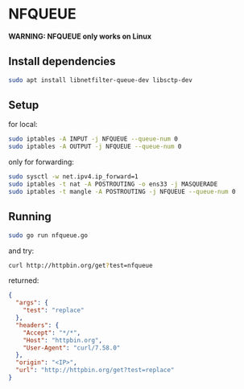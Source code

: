 # NFQUEUE

**WARNING: NFQUEUE only works on Linux**

## Install dependencies
```bash
sudo apt install libnetfilter-queue-dev libsctp-dev
```

## Setup

for local:
```bash
sudo iptables -A INPUT -j NFQUEUE --queue-num 0
sudo iptables -A OUTPUT -j NFQUEUE --queue-num 0
```

only for forwarding:
```bash
sudo sysctl -w net.ipv4.ip_forward=1
sudo iptables -t nat -A POSTROUTING -o ens33 -j MASQUERADE
sudo iptables -t mangle -A POSTROUTING -j NFQUEUE --queue-num 0
```

## Running
```bash
sudo go run nfqueue.go
```

and try:
```bash
curl http://httpbin.org/get?test=nfqueue
```
returned:
```json
{
  "args": {
    "test": "replace"
  }, 
  "headers": {
    "Accept": "*/*", 
    "Host": "httpbin.org", 
    "User-Agent": "curl/7.58.0"
  }, 
  "origin": "<IP>", 
  "url": "http://httpbin.org/get?test=replace"
}
```
